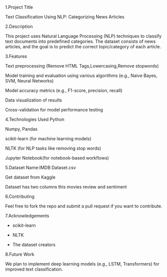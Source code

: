 1.Project Title

Text Classification Using NLP: Categorizing News Articles

2.Description

This project uses Natural Language Processing (NLP) techniques to classify text documents into predefined categories. The dataset consists of news articles, and the goal is to predict the correct topic/category of each article.

3.Features

Text preprocessing (Remove HTML Tags,Lowercasing,Remove stopwords)

Model training and evaluation using various algorithms (e.g., Naive Bayes, SVM, Neural Networks)

Model accuracy metrics (e.g., F1-score, precision, recall)

Data visualization of results

Cross-validation for model performance testing

4.Technologies Used
Python

Numpy, Pandas

scikit-learn (for machine learning models)

NLTK (for NLP tasks like removing stop words)

Jupyter Notebook(for notebook-based workflows)

5.Dataset
Name:IMDB Dataset.csv

Get dataset from Kaggle

Dataset has two columns this movies review and sentiment

6.Contributing

Feel free to fork the repo and submit a pull request if you want to contribute.

7.Acknowledgements

- scikit-learn
  
- NLTK
  
- The dataset creators

8.Future Work

We plan to implement deep learning models (e.g., LSTM, Transformers) for improved text classification.




